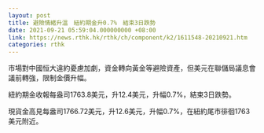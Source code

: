 ```yaml
---
layout: post
title: 避險情緒升溫　紐約期金升0.7%　結束3日跌勢
date: 2021-09-21 05:59:04.000000000 +08:00
link: https://news.rthk.hk/rthk/ch/component/k2/1611548-20210921.htm
categories: rthk
---
```


市場對中國恒大違約憂慮加劇，資金轉向黃金等避險資產，但美元在聯儲局議息會議前轉強，限制金價升幅。

紐約期金收報每盎司1763.8美元，升12.4美元，升幅0.7%，結束3日跌勢。

現貨金高見每盎司1766.72美元，升12.6美元，升幅0.7%，在紐約尾市徘徊1763美元附近。
